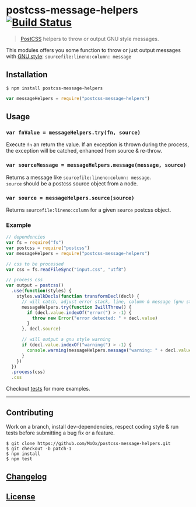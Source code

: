 # postcss-message-helpers [![Build Status](https://travis-ci.org/MoOx/postcss-message-helpers.png)](https://travis-ci.org/MoOx/postcss-message-helpers)

> [PostCSS](https://github.com/postcss/postcss) helpers to throw or output GNU style messages.

This modules offers you some function to throw or just output messages with [GNU style](https://www.gnu.org/prep/standards/html_node/Errors.html): `sourcefile:lineno:column: message`

## Installation

```console
$ npm install postcss-message-helpers
```

```js
var messageHelpers = require("postcss-message-helpers")
```

## Usage

### `var fnValue = messageHelpers.try(fn, source)`

Execute `fn` an return the value.
If an exception is thrown during the process, the exception will be catched, enhanced from source & re-throw.

### `var sourceMessage = messageHelpers.message(message, source)`

Returns a message like `sourcefile:lineno:column: message`.  
`source` should be a postcss source object from a node.

### `var source = messageHelpers.source(source)`

Returns `sourcefile:lineno:column` for a given `source` postcss object.

### Example

```js
// dependencies
var fs = require("fs")
var postcss = require("postcss")
var messageHelpers = require("postcss-message-helpers")

// css to be processed
var css = fs.readFileSync("input.css", "utf8")

// process css
var output = postcss()
  .use(function(styles) {
    styles.walkDecls(function transformDecl(decl) {
      // will catch, adjust error stack, line, column & message (gnu style) then re-throw
      messageHelpers.try(function IwillThrow() {
        if (decl.value.indexOf("error(") > -1) {
          throw new Error("error detected: " + decl.value)
        }
      }, decl.source)

      // will output a gnu style warning
      if (decl.value.indexOf("warning(") > -1) {
        console.warning(messageHelpers.message("warning: " + decl.value, decl.source))
      }
    })
  })
  .process(css)
  .css
```

Checkout [tests](test) for more examples.

---

## Contributing

Work on a branch, install dev-dependencies, respect coding style & run tests before submitting a bug fix or a feature.

    $ git clone https://github.com/MoOx/postcss-message-helpers.git
    $ git checkout -b patch-1
    $ npm install
    $ npm test

## [Changelog](CHANGELOG.md)

## [License](LICENSE)
